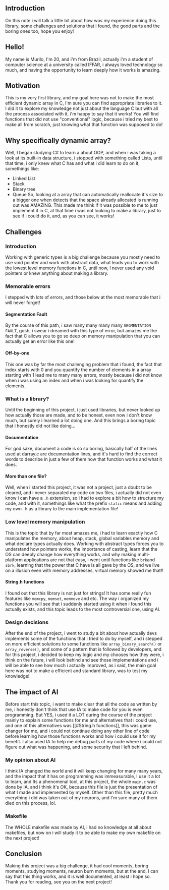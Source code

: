 ## Introduction
On this note i will talk a little bit about how was my experience doing this library, some challenges and solutions that i found, the good parts and the boring ones too, hope you enjoy!

## Hello!
My name is Murilo, I'm 20, and i'm from Brazil, actually i'm a student of computer science at a university called IFFAR, i always loved technology so much, and having the opportunity to learn deeply how it works is amazing. 

## Motivation
This is my very first library, and my goal here was not to make the most efficient dynamic array in C, I'm sure you can find appropriate libraries to it. I did it to explore my knowledge not just about the language C but with all the process associated with it, i'm happy to say that it works! You will find functions that did not use "conventional" logic, because i tried my best to make all from scratch, just knowing what that function was supposed to do!

## Why specifically dynamic array?
Well, I began studying C# to learn a about OOP, and when i was taking a look at its built-in data structure, i stopped with something called Lists, until that time, i only knew what C has and what i did learn to do on it, somethings like:
- Linked List
- Stack
- Binary tree
- Queue
So, looking at a array that can automatically reallocate it's size to a bigger one when detects that the space already allocated is running out was AMAZING.
This made me think if it was possible to me to just implement it in C, at that time i was not looking to make a library, just to see if i could do it, and, as you can see, it works!

## Challenges
### Introduction
Working with generic types is a big challenge because you mostly need to use void pointer and work with abstract data, what leads you to work with the lowest level memory functions in C, until now, I never used any void pointers or knew anything about making a library.
### Memorable errors
I stepped with lots of errors, and those below at the most memorable that i will never forget!
#### Segmentation Fault
By the course of this path, i saw many many many many `SEGMENTATION FAULT`, gosh, i swear i dreamed with this type of error, but amazes me the fact that C allows you to go so deep on memory manipulation that you can actually get an error like this one! 
#### Off-by-one 
This one was by far the most challenging problem that i found, the fact that index starts with 0 and you quantify the number of elements in a array starting with 1 lead me to many many errors, mostly because i did not know when i was using an index and when i was looking for quantify the elements.

### What is a library?
Until the beginning of this project, i just used libraries, but never looked up how actually those are made, and to be honest, even now i don't know much, but surely i learned a lot doing one. And this brings a boring topic that i honestly did not like doing...
#### Documentation
For god sake, document a code is so so boring, basically half of the lines used at darray.c are documentation lines, and it's hard to find the correct words to describe in just a few of them how that function works and what it does.
#### More than one file?
Well, when i started this project, it was not a project, just a doubt to be cleared, and i never separated my code on two files, i actually did not even know i can have a `.h` extension, so i had to explore a bit how to structure my code, and with it, somethings like what the prefix `static` means and adding my own `.h` as a library to the main implementation file!

### Low level memory manipulation
This is the topic that by far most amazes me, i had to learn exactly how C manipulates the memory, about heap, stack, global variables memory and what declare types actually does. Working with abstract types forces you to understand how pointers works, the importance of casting, learn that the OS can deeply change how everything works, and why making multi-platform applications are not that easy, i went until functions like `brk`and `sbrk`, learning that the power that C have is all gave by the OS, and we live on a illusion even with memory addresses, virtual memory showed me that!! 

#### String.h functions
I found out that this library is not just for strings! It has some really fun features like `memcpy`, `memset`, `memmove` and etc. The way i organized my functions you will see that i suddenly started using it when i found this actually exists, and this topic leads to the most controversial one, using AI.

### Design decisions
After the end of the project, i went to study a bit about how actually devs implements some of the functions that i tried to do by myself, and i stepped on more efficient solutions to some functions like `array_binary_search()` or `array_reverse()`, and some of a pattern that is followed by developers, and for this project, i decided to keep my logic and my chooses how they were, i think on the future, i will look behind and see those implementations and i will be able to see how much i actually improved, as i said, the main goal here was not to make a efficient and standard library, was to test my knowledge!
## The impact of AI
Before start this topic, i want to make clear that all the code as written by me, i honestly don't think that use IA to make code for you is even programming. But YES, i used it a LOT during the course of the project mainly to explain some functions for me and alternatives that i could use, and one of this alternatives was [[#String.h functions]], this was game changer for me, and i could not continue doing any other line of code before learning how those functions works and how i could use it for my benefit.
I also used IA to help me debug parts of my code where i could not figure out what was happening, and some security that I left behind.
### My opinion about AI
I think IA changed the world and it will keep changing for many many years, and the impact that it has on programming was immeasurable, I use it a lot to learn, and Its a phenomenal tool, at this project, the whole `main.c` was done by IA, and i think it's OK, because this file is just the presentation of what I made and implemented by myself.
Other than this file, pretty much everything i did was taken out of my neurons, and I'm sure many of them died on this process, lol.
### Makefile
The WHOLE makefile was made by AI, i had no knowledge at all about makefiles, but now on i will study it to be able to make my own makefile on the next project!
## Conclusion
Making this project was a big challenge, it had cool moments, boring moments, studying moments, neuron burn moments, but at the and, I can say that this thing works, and it is well documented, at least i hope so. Thank you for reading, see you on the next project!